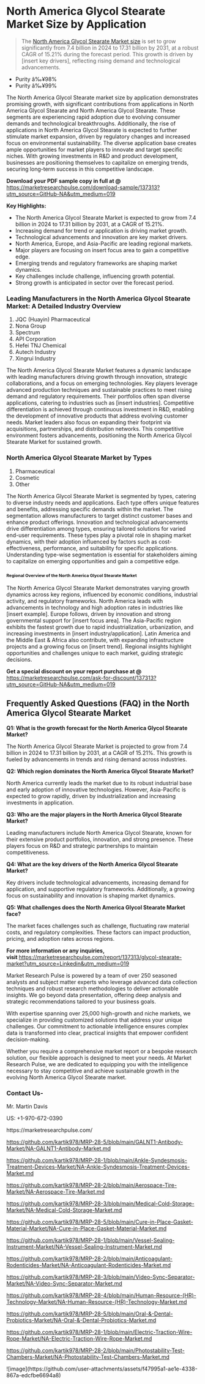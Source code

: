 <h1>North America Glycol Stearate Market&nbsp;Size by Application</h1><blockquote><p>The <a href="https://marketresearchpulse.com/download-sample/137313?utm_source=GitHub-NA&amp;utm_medium=019">North America Glycol Stearate Market size</a> is set to grow significantly from 7.4 billion in 2024 to 17.31 billion by 2031, at a robust CAGR of 15.21% during the forecast period. This growth is driven by [insert key drivers], reflecting rising demand and technological advancements.</p></blockquote><ul><li>Purity â‰¥98%<li> Purity â‰¥99%</li></ul><p>The North America Glycol Stearate market size by application demonstrates promising growth, with significant contributions from applications in North America Glycol Stearate and North America Glycol Stearate. These segments are experiencing rapid adoption due to evolving consumer demands and technological breakthroughs. Additionally, the rise of applications in North America Glycol Stearate is expected to further stimulate market expansion, driven by regulatory changes and increased focus on environmental sustainability. The diverse application base creates ample opportunities for market players to innovate and target specific niches. With growing investments in R&D and product development, businesses are positioning themselves to capitalize on emerging trends, securing long-term success in this competitive landscape.</p><p><strong>Download your PDF sample copy in full at @ </strong><a href="https://marketresearchpulse.com/download-sample/137313?utm_source=GitHub-NA&amp;utm_medium=019">https://marketresearchpulse.com/download-sample/137313?utm_source=GitHub-NA&amp;utm_medium=019</a></p><p><strong>Key Highlights: </strong></p><ul><li>The North America Glycol Stearate Market is expected to grow from 7.4 billion in 2024 to 17.31 billion by 2031, at a CAGR of 15.21%.</li><li>Increasing demand for trend or application is driving market growth.</li><li>Technological advancements and innovation are key market drivers.</li><li>North America, Europe, and Asia-Pacific are leading regional markets.</li><li>Major players are focusing on insert focus area to gain a competitive edge.</li><li>Emerging trends and regulatory frameworks are shaping market dynamics.</li><li>Key challenges include challenge, influencing growth potential.</li><li>Strong growth is anticipated in sector over the forecast period.</li></ul><h3>Leading Manufacturers in the North America Glycol Stearate Market: A Detailed Industry Overview</h3><ol><li>JQC (Huayin) Pharmaceutical</li><li>Nona Group</li><li>Spectrum</li><li>API Corporation</li><li>Hefei TNJ Chemical</li><li>Autech Industry</li><li>Xingrui Industry</li></ol><div class="flex max-w-full flex-col flex-grow"><div class="min-h-8 text-message flex w-full flex-col items-end gap-2 whitespace-normal break-words [.text-message+&amp;]:mt-5" dir="auto" data-message-author-role="assistant" data-message-id="fd8432e4-4910-450d-b182-61b7bfb0a01f" data-message-model-slug="gpt-4o"><div class="flex w-full flex-col gap-1 empty:hidden first:pt-[3px]"><div class="markdown prose w-full break-words dark:prose-invert light"><p>The North America Glycol Stearate Market features a dynamic landscape with leading manufacturers driving growth through innovation, strategic collaborations, and a focus on emerging technologies. Key players leverage advanced production techniques and sustainable practices to meet rising demand and regulatory requirements. Their portfolios often span diverse applications, catering to industries such as [insert industries]. Competitive differentiation is achieved through continuous investment in R&amp;D, enabling the development of innovative products that address evolving customer needs. Market leaders also focus on expanding their footprint via acquisitions, partnerships, and distribution networks. This competitive environment fosters advancements, positioning the North America Glycol Stearate Market for sustained growth.</p></div></div></div></div><h3>North America Glycol Stearate Market by Types</h3><ol><li>Pharmaceutical<li> Cosmetic<li> Other</li></ol><div class="flex max-w-full flex-col flex-grow"><div class="min-h-8 text-message flex w-full flex-col items-end gap-2 whitespace-normal break-words [.text-message+&amp;]:mt-5" dir="auto" data-message-author-role="assistant" data-message-id="084470be-0bb7-4664-bddf-5156b4f41249" data-message-model-slug="gpt-4o-mini"><div class="flex w-full flex-col gap-1 empty:hidden first:pt-[3px]"><div class="markdown prose w-full break-words dark:prose-invert light"><p>The North America Glycol Stearate Market is segmented by types, catering to diverse industry needs and applications. Each type offers unique features and benefits, addressing specific demands within the market. The segmentation allows manufacturers to target distinct customer bases and enhance product offerings. Innovation and technological advancements drive differentiation among types, ensuring tailored solutions for varied end-user requirements. These types play a pivotal role in shaping market dynamics, with their adoption influenced by factors such as cost-effectiveness, performance, and suitability for specific applications. Understanding type-wise segmentation is essential for stakeholders aiming to capitalize on emerging opportunities and gain a competitive edge.</p></div></div></div></div><h3><span style="font-size: 11px;">Regional Overview of the North America Glycol Stearate Market</span></h3><div class="flex max-w-full flex-col flex-grow"><div class="min-h-8 text-message flex w-full flex-col items-end gap-2 whitespace-normal break-words [.text-message+&amp;]:mt-5" dir="auto" data-message-author-role="assistant" data-message-id="e9038762-ce64-4e30-91c9-9bd413514231" data-message-model-slug="gpt-4o-mini"><div class="flex w-full flex-col gap-1 empty:hidden first:pt-[3px]"><div class="markdown prose w-full break-words dark:prose-invert light"><p>The North America Glycol Stearate Market demonstrates varying growth dynamics across key regions, influenced by economic conditions, industrial activity, and regulatory frameworks. North America leads with advancements in technology and high adoption rates in industries like [insert example]. Europe follows, driven by innovation and strong governmental support for [insert focus area]. The Asia-Pacific region exhibits the fastest growth due to rapid industrialization, urbanization, and increasing investments in [insert industry/application]. Latin America and the Middle East &amp; Africa also contribute, with expanding infrastructure projects and a growing focus on [insert trend]. Regional insights highlight opportunities and challenges unique to each market, guiding strategic decisions.</p></div></div></div></div><p><strong>Get a special discount on your report purchase at @ </strong><a href="https://marketresearchpulse.com/ask-for-discount/137313?utm_source=GitHub-NA&amp;utm_medium=019">https://marketresearchpulse.com/ask-for-discount/137313?utm_source=GitHub-NA&amp;utm_medium=019</a></p><h2>Frequently Asked Questions (FAQ) in the North America Glycol Stearate Market</h2><p><strong>Q1: What is the growth forecast for the North America Glycol Stearate Market?</strong></p><p>The North America Glycol Stearate Market is projected to grow from 7.4 billion in 2024 to 17.31 billion by 2031, at a CAGR of 15.21%. This growth is fueled by advancements in trends and rising demand across industries.</p><p><strong>Q2: Which region dominates the North America Glycol Stearate Market?</strong></p><p>North America currently leads the market due to its robust industrial base and early adoption of innovative technologies. However, Asia-Pacific is expected to grow rapidly, driven by industrialization and increasing investments in application.</p><p><strong>Q3: Who are the major players in the North America Glycol Stearate Market?</strong></p><p>Leading manufacturers include North America Glycol Stearate, known for their extensive product portfolios, innovation, and strong presence. These players focus on R&amp;D and strategic partnerships to maintain competitiveness.</p><p><strong>Q4: What are the key drivers of the North America Glycol Stearate Market?</strong></p><p>Key drivers include technological advancements, increasing demand for application, and supportive regulatory frameworks. Additionally, a growing focus on sustainability and innovation is shaping market dynamics.</p><p><strong>Q5: What challenges does the North America Glycol Stearate Market face?</strong></p><p>The market faces challenges such as challenge, fluctuating raw material costs, and regulatory complexities. These factors can impact production, pricing, and adoption rates across regions.</p><p><strong>For more information or any inquiries, visit&nbsp;</strong><a href="https://marketresearchpulse.com/report/137313/glycol-stearate-market?utm_source=Linkedin&utm_medium=019">https://marketresearchpulse.com/report/137313/glycol-stearate-market?utm_source=Linkedin&utm_medium=019</a></p><p>Market Research Pulse is powered by a team of over 250 seasoned analysts and subject matter experts who leverage advanced data collection techniques and robust research methodologies to deliver actionable insights. We go beyond data presentation, offering deep analysis and strategic recommendations tailored to your business goals.</p><p>With expertise spanning over 25,000 high-growth and niche markets, we specialize in providing customized solutions that address your unique challenges. Our commitment to actionable intelligence ensures complex data is transformed into clear, practical insights that empower confident decision-making.</p><p>Whether you require a comprehensive market report or a bespoke research solution, our flexible approach is designed to meet your needs. At Market Research Pulse, we are dedicated to equipping you with the intelligence necessary to stay competitive and achieve sustainable growth in the evolving North America Glycol Stearate market.</p><h3><strong>Contact Us-</strong></h3><p>Mr. Martin Davis</p><p>US: +1-970-672-0390</p><p>https://marketresearchpulse.com/</p><p><a href="https://github.com/kartik978/MRP-28-5/blob/main/GALNT1-Antibody-Market/NA-GALNT1-Antibody-Market.md">https://github.com/kartik978/MRP-28-5/blob/main/GALNT1-Antibody-Market/NA-GALNT1-Antibody-Market.md</a></p><p><a href="https://github.com/kartik978/MRP-28-1/blob/main/Ankle-Syndesmosis-Treatment-Devices-Market/NA-Ankle-Syndesmosis-Treatment-Devices-Market.md">https://github.com/kartik978/MRP-28-1/blob/main/Ankle-Syndesmosis-Treatment-Devices-Market/NA-Ankle-Syndesmosis-Treatment-Devices-Market.md</a></p><p><a href="https://github.com/kartik978/MRP-28-2/blob/main/Aerospace-Tire-Market/NA-Aerospace-Tire-Market.md">https://github.com/kartik978/MRP-28-2/blob/main/Aerospace-Tire-Market/NA-Aerospace-Tire-Market.md</a></p><p><a href="https://github.com/kartik978/MRP-28-3/blob/main/Medical-Cold-Storage-Market/NA-Medical-Cold-Storage-Market.md">https://github.com/kartik978/MRP-28-3/blob/main/Medical-Cold-Storage-Market/NA-Medical-Cold-Storage-Market.md</a></p><p><a href="https://github.com/kartik978/MRP-28-5/blob/main/Cure-in-Place-Gasket-Material-Market/NA-Cure-in-Place-Gasket-Material-Market.md">https://github.com/kartik978/MRP-28-5/blob/main/Cure-in-Place-Gasket-Material-Market/NA-Cure-in-Place-Gasket-Material-Market.md</a></p><p><a href="https://github.com/kartik978/MRP-28-1/blob/main/Vessel-Sealing-Instrument-Market/NA-Vessel-Sealing-Instrument-Market.md">https://github.com/kartik978/MRP-28-1/blob/main/Vessel-Sealing-Instrument-Market/NA-Vessel-Sealing-Instrument-Market.md</a></p><p><a href="https://github.com/kartik978/MRP-28-2/blob/main/Anticoagulant-Rodenticides-Market/NA-Anticoagulant-Rodenticides-Market.md">https://github.com/kartik978/MRP-28-2/blob/main/Anticoagulant-Rodenticides-Market/NA-Anticoagulant-Rodenticides-Market.md</a></p><p><a href="https://github.com/kartik978/MRP-28-3/blob/main/Video-Sync-Separator-Market/NA-Video-Sync-Separator-Market.md">https://github.com/kartik978/MRP-28-3/blob/main/Video-Sync-Separator-Market/NA-Video-Sync-Separator-Market.md</a></p><p><a href="https://github.com/kartik978/MRP-28-4/blob/main/Human-Resource-(HR)-Technology-Market/NA-Human-Resource-(HR)-Technology-Market.md">https://github.com/kartik978/MRP-28-4/blob/main/Human-Resource-(HR)-Technology-Market/NA-Human-Resource-(HR)-Technology-Market.md</a></p><p><a href="https://github.com/kartik978/MRP-28-5/blob/main/Oral-&-Dental-Probiotics-Market/NA-Oral-&-Dental-Probiotics-Market.md">https://github.com/kartik978/MRP-28-5/blob/main/Oral-&-Dental-Probiotics-Market/NA-Oral-&-Dental-Probiotics-Market.md</a></p><p><a href="https://github.com/kartik978/MRP-28-1/blob/main/Electric-Traction-Wire-Rope-Market/NA-Electric-Traction-Wire-Rope-Market.md">https://github.com/kartik978/MRP-28-1/blob/main/Electric-Traction-Wire-Rope-Market/NA-Electric-Traction-Wire-Rope-Market.md</a></p><p><a href="https://github.com/kartik978/MRP-28-2/blob/main/Photostability-Test-Chambers-Market/NA-Photostability-Test-Chambers-Market.md">https://github.com/kartik978/MRP-28-2/blob/main/Photostability-Test-Chambers-Market/NA-Photostability-Test-Chambers-Market.md</a></p>
![image](https://github.com/user-attachments/assets/f47995a1-ae1e-4338-867a-edcfbe6694a8)
